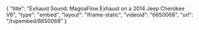 {
    "title": "Exhaust Sound: MagnaFlow Exhaust on a 2014 Jeep Cherokee V6",
    "type": "embed",
    "layout": "iframe-static",
    "videoId": "6650068",
    "url": "\/tvpembed\/6650068"
}